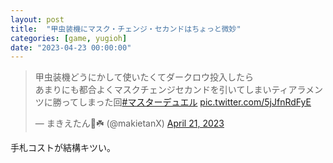 ```yaml
---
layout: post
title:  "甲虫装機にマスク・チェンジ・セカンドはちょっと微妙"
categories: [game, yugioh]
date: "2023-04-23 00:00:00"
---
```


<blockquote class="twitter-tweet tw-align-center"><p lang="ja" dir="ltr">甲虫装機どうにかして使いたくてダークロウ投入したら<br>あまりにも都合よくマスクチェンジセカンドを引いてしまいティアラメンツに勝ってしまった回<a href="https://twitter.com/hashtag/%E3%83%9E%E3%82%B9%E3%82%BF%E3%83%BC%E3%83%87%E3%83%A5%E3%82%A8%E3%83%AB?src=hash&amp;ref_src=twsrc%5Etfw">#マスターデュエル</a> <a href="https://t.co/5jJfnRdFyE">pic.twitter.com/5jJfnRdFyE</a></p>&mdash; まきえたん🥦☘️ (@makietanX) <a href="https://twitter.com/makietanX/status/1649470239065911296?ref_src=twsrc%5Etfw">April 21, 2023</a></blockquote> <script async src="https://platform.twitter.com/widgets.js" charset="utf-8"></script>

手札コストが結構キツい。
